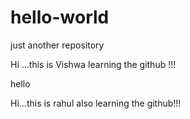 # hello-world
just another repository

Hi ...this is Vishwa learning the github !!! 

hello

Hi...this is rahul also learning the github!!!
